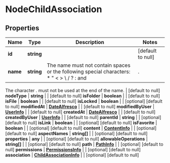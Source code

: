 # NodeChildAssociation

## Properties
Name | Type | Description | Notes
------------ | ------------- | ------------- | -------------
**id** | **string** |  | [default to null]
**name** | **string** | The name must not contain spaces or the following special characters: * \" < > \\ / ? : and |.
The character . must not be used at the end of the name.
 | [default to null]
**nodeType** | **string** |  | [default to null]
**isFolder** | **boolean** |  | [default to null]
**isFile** | **boolean** |  | [default to null]
**isLocked** | **boolean** |  | [optional] [default to null]
**modifiedAt** | [**DateAlfresco**](DateAlfresco.md) |  | [default to null]
**modifiedByUser** | [**UserInfo**](UserInfo.md) |  | [default to null]
**createdAt** | [**DateAlfresco**](DateAlfresco.md) |  | [default to null]
**createdByUser** | [**UserInfo**](UserInfo.md) |  | [default to null]
**parentId** | **string** |  | [optional] [default to null]
**isLink** | **boolean** |  | [optional] [default to null]
**isFavorite** | **boolean** |  | [optional] [default to null]
**content** | [**ContentInfo**](ContentInfo.md) |  | [optional] [default to null]
**aspectNames** | **string[]** |  | [optional] [default to null]
**properties** | **any** |  | [optional] [default to null]
**allowableOperations** | **string[]** |  | [optional] [default to null]
**path** | [**PathInfo**](PathInfo.md) |  | [optional] [default to null]
**permissions** | [**PermissionsInfo**](PermissionsInfo.md) |  | [optional] [default to null]
**association** | [**ChildAssociationInfo**](ChildAssociationInfo.md) |  | [optional] [default to null]


